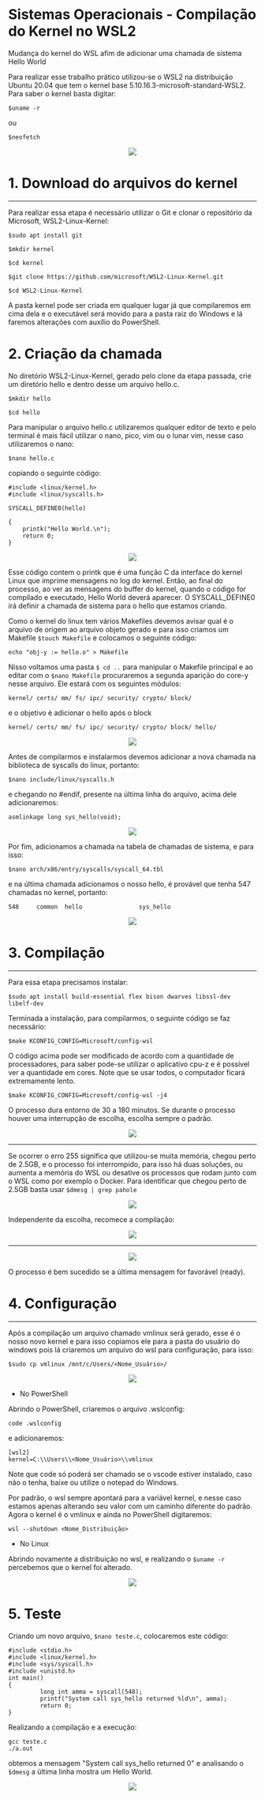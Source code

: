 # Sistemas Operacionais - Compilação do Kernel no WSL2
Mudança do kernel do WSL afim de  adicionar uma chamada de sistema Hello World

Para realizar esse trabalho prático utilizou-se o WSL2 na distribuição Ubuntu 20.04 que tem o kernel base 5.10.16.3-microsoft-standard-WSL2. Para saber o kernel basta digitar:

`$uname -r`

ou 

`$neofetch`

<div align="center">
    <img src="./img/old_kernel.png">
</div>
    
# 1. Download do arquivos do kernel

---

Para realizar essa etapa é necessário utilizar o Git e clonar o repositório da Microsoft, WSL2-Linux-Kernel:

`$sudo apt install git`

`$mkdir kernel`

`$cd kernel`

`$git clone https://github.com/microsoft/WSL2-Linux-Kernel.git`

`$cd WSL2-Linux-Kernel`

A pasta kernel pode ser criada em qualquer lugar já que compilaremos em cima dela e o executável será movido para a pasta raiz do Windows e lá faremos alterações com auxílio do PowerShell.

# 2. Criação da chamada

No diretório WSL2-Linux-Kernel, gerado pelo clone da etapa passada, crie um diretório hello e dentro desse um arquivo hello.c. 

`$mkdir hello`

`$cd hello`

Para manipular o arquivo hello.c utilizaremos qualquer editor de texto e pelo terminal é mais fácil utilizar o nano, pico, vim ou o lunar vim, nesse caso utilizaremos o nano:

`$nano hello.c`

copiando o seguinte código:

````
#include <linux/kernel.h>
#include <linux/syscalls.h>

SYSCALL_DEFINE0(hello)

{
    printk("Hello World.\n");
    return 0;
}
````

<div align="center">
    <img src="./img/cat_hello.png">
</div>

Esse código contem o printk que é uma função C da interface do kernel Linux que imprime mensagens no log do kernel. Então, ao final do processo, ao ver as mensagens do buffer do kernel, quando o código for compilado e executado, Hello World deverá aparecer. O SYSCALL_DEFINE0 irá definir a chamada de sistema para o hello que estamos criando.

Como o kernel do linux tem vários Makefiles devemos avisar qual é o arquivo de origem ao arquivo objeto gerado e para isso criamos um Makefile `$touch Makefile` e colocamos o seguinte código:

````
echo "obj-y := hello.o" > Makefile
````

Nisso voltamos uma pasta `$ cd ..` para manipular o Makefile principal e ao editar com o `$nano Makefile` procuraremos a segunda aparição do core-y nesse arquivo. Ele estará com os seguintes módulos:

````
kernel/ certs/ mm/ fs/ ipc/ security/ crypto/ block/
````

e o objetivo é adicionar o hello após o block

````
kernel/ certs/ mm/ fs/ ipc/ security/ crypto/ block/ hello/
````

<div align="center">
    <img src="./img/cat_mf.png">
</div>

Antes de compilarmos e instalarmos devemos adicionar a nova chamada na biblioteca de syscalls do linux, portanto:

`$nano include/linux/syscalls.h`

e chegando no #endif, presente na última linha do arquivo, acima dele adicionaremos:

````
asmlinkage long sys_hello(void);
````

<div align="center">
    <img src="./img/cat_syscalls_h.png">
</div>
    
Por fim, adicionamos a chamada na tabela de chamadas de sistema, e para isso:

`$nano arch/x86/entry/syscalls/syscall_64.tbl`

e na última chamada adicionamos o nosso hello, é provável que tenha 547 chamadas no kernel, portanto:

````
548     common  hello                sys_hello
````

<div align="center">
    <img src="./img/cat_table.png">
</div>

# 3. Compilação
---

Para essa etapa precisamos instalar:

`$sudo apt install build-essential flex bison dwarves libssl-dev libelf-dev`

Terminada a instalação, para compilarmos, o seguinte código se faz necessário:

`$make KCONFIG_CONFIG=Microsoft/config-wsl`

O código acima pode ser modificado de acordo com a quantidade de processadores, para saber pode-se utilizar o aplicativo cpu-z e é possível ver a quantidade em cores. Note que se usar todos, o computador ficará extremamente lento.

`$make KCONFIG_CONFIG=Microsoft/config-wsl -j4`

O processo dura entorno de 30 a 180 minutos. Se durante o processo houver uma interrupção de escolha, escolha sempre o padrão.

<div align="center">
    <img src="./img/icomp.png">
</div>

---

Se ocorrer o erro 255 significa que utilizou-se muita memória, chegou perto de 2.5GB, e o processo foi interrompido, para isso há duas soluções, ou aumenta a memória do WSL ou desative os processos que rodam junto com o WSL como por exemplo o Docker. Para identificar que chegou perto de 2.5GB basta usar `$dmesg | grep pahole`

<div align="center">
    <img src="./img/pico.png">
</div>

Independente da escolha, recomece a compilação:

<div align="center">
    <img src="./img/recompila.png">
</div>

---
    
<div align="center">
    <img src="./img/ready.png">
</div>
    
O processo é bem sucedido se a última mensagem for favorável (ready).

# 4. Configuração
---

Após a compilação um arquivo chamado vmlinux será gerado, esse é o nosso novo kernel e para isso copiamos ele para a pasta do usuário do windows pois lá criaremos um arquivo do wsl para configuração, para isso:

`$sudo cp vmlinux /mnt/c/Users/<Nome_Usuário>/`

<div align="center">
    <img src="./img/cpower.png">
</div>

- No PowerShell
    
Abrindo o PowerShell, criaremos o arquivo .wslconfig:

`code .wslconfig` 

e adicionaremos:

````
[wsl2]
kernel=C:\\Users\\<Nome_Usuário>\\vmlinux
````
Note que code só poderá ser chamado se o vscode estiver instalado, caso não o tenha, baixe ou utilize o notepad do Windows.

Por padrão, o wsl sempre apontará para a variável kernel, e nesse caso estamos apenas alterando seu valor com um caminho diferente do padrão. Agora o kernel é o vmlinux e ainda no PowerShell digitaremos:

`wsl --shutdown <Nome_Distribuição>`

- No Linux

Abrindo novamente a distribuição no wsl, e realizando o `$uname -r` percebemos que o kernel foi alterado.

<div align="center">
    <img src="./img/other-kernel.png">
</div>


# 5. Teste

Criando um novo arquivo, `$nano teste.c`, colocaremos este código:

````
#include <stdio.h>
#include <linux/kernel.h>
#include <sys/syscall.h>
#include <unistd.h>
int main()
{
         long int amma = syscall(548);
         printf("System call sys_hello returned %ld\n", amma);
         return 0;
}
````

Realizando a compilação e a execução: 
````
gcc teste.c
./a.out
````

obtemos a mensagem "System call sys_hello returned 0" e analisando o `$dmesg` a última linha mostra um Hello World.

<div align="center">
    <img src="./img/final.png">
</div>
